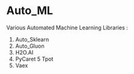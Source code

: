 # Auto_ML
Various Automated Machine Learning Libraries :
  1. Auto_Sklearn
  2. Auto_Gluon
  3. H2O.AI
  4. PyCaret
  5  Tpot
  6. Vaex
